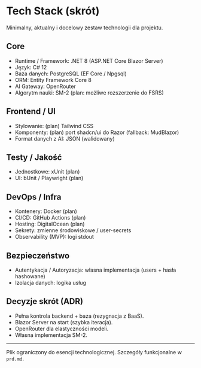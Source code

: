 # Tech Stack (skrót)

Minimalny, aktualny i docelowy zestaw technologii dla projektu.

## Core
- Runtime / Framework: .NET 8 (ASP.NET Core Blazor Server)
- Język: C# 12
- Baza danych: PostgreSQL (EF Core / Npgsql)
- ORM: Entity Framework Core 8
- AI Gateway: OpenRouter
- Algorytm nauki: SM-2 (plan: możliwe rozszerzenie do FSRS)

## Frontend / UI
- Stylowanie: (plan) Tailwind CSS
- Komponenty: (plan) port shadcn/ui do Razor (fallback: MudBlazor)
- Format danych z AI: JSON (walidowany)

## Testy / Jakość
- Jednostkowe: xUnit (plan)
- UI: bUnit / Playwright (plan)

## DevOps / Infra
- Kontenery: Docker (plan)
- CI/CD: GitHub Actions (plan)
- Hosting: DigitalOcean (plan)
- Sekrety: zmienne środowiskowe / user-secrets
- Observability (MVP): logi stdout

## Bezpieczeństwo
- Autentykacja / Autoryzacja: własna implementacja (users + hasła hashowane)
- Izolacja danych: logika usług

## Decyzje skrót (ADR)
- Pełna kontrola backend + baza (rezygnacja z BaaS).
- Blazor Server na start (szybka iteracja).
- OpenRouter dla elastyczności modeli.
- Własna implementacja SM-2.

---
Plik ograniczony do esencji technologicznej. Szczegóły funkcjonalne w `prd.md`.
